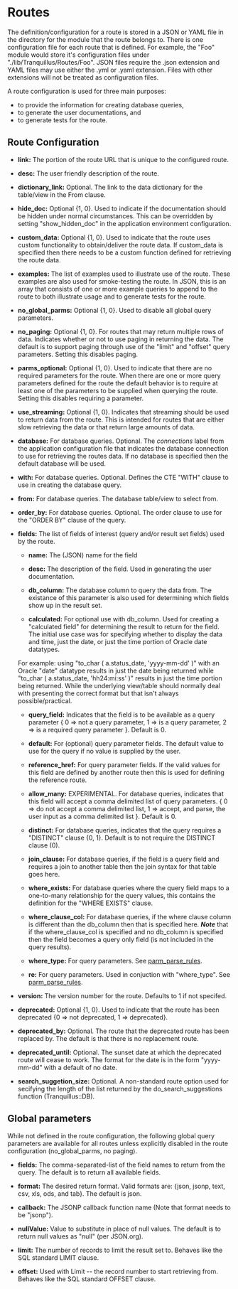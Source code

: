
# Routes

The definition/configuration for a route is stored in a JSON or YAML
file in the directory for the module that the route belongs to. There
is one configuration file for each route that is defined. For example,
the "Foo" module would store it's configuration files under
"./lib/Tranquillus/Routes/Foo". JSON files require the .json extension
and YAML files may use either the .yml or .yaml extension. Files with
other extensions will not be treated as configuration files.

A route configuration is used for three main purposes:
* to provide the information for creating database queries,
* to generate the user documentations, and
* to generate tests for the route.

## Route Configuration

* **link:** The portion of the route URL that is unique to the
configured route.

* **desc:** The user friendly description of the route.

* **dictionary_link:** Optional. The link to the data dictionary for
the table/view in the From clause.

* **hide_doc:** Optional {1, 0}. Used to indicate if the documentation
should be hidden under normal circumstances. This can be overridden by
setting "show_hidden_doc" in the application environment configuration.

* **custom_data:** Optional {1, 0}. Used to indicate that the route
uses custom functionality to obtain/deliver the route data. If
custom_data is specified then there needs to be a custom function
defined for retrieving the route data.

* **examples:** The list of examples used to illustrate use of the
route. These examples are also used for smoke-testing the route. In
JSON, this is an array that consists of one or more example queries to
append to the route to both illustrate usage and to generate tests for
the route.

* **no_global_parms:** Optional {1, 0}. Used to disable all global
query parameters.

* **no_paging:** Optional {1, 0}. For routes that may return multiple
rows of data. Indicates whether or not to use paging in returning the
data. The default is to support paging through use of the "limit" and
"offset" query parameters. Setting this disables paging.

* **parms_optional:** Optional {1, 0}. Used to indicate that there are
no required parameters for the route. When there are one or more query
parameters defined for the route the default behavior is to require at
least one of the parameters to be supplied when querying the route.
Setting this disables requiring a parameter.

* **use_streaming:** Optional {1, 0}. Indicates that streaming should
be used to return data from the route. This is intended for routes that
are either slow retrieving the data or that return large amounts of
data.

* **database:** For database queries. Optional. The *connections* label
from the application configuration file that indicates the database
connection to use for retrieving the routes data. If no database is
specified then the default database will be used.

* **with:** For database queries. Optional. Defines the CTE "WITH" clause
to use in creating the database query.

* **from:** For database queries. The database table/view to select
from.

* **order_by:** For database queries. Optional. The order clause to use
for the "ORDER BY" clause of the query.

* **fields:** The list of fields of interest (query and/or result set
fields) used by the route.

    * **name:** The (JSON) name for the field

    * **desc:** The description of the field. Used in generating the
    user documentation.

    * **db_column:** The database column to query the data from. The
    existance of this parameter is also used for determining which
    fields show up in the result set.

    * **calculated:** For optional use with db_column. Used for
    creating a "calculated field" for determining the result to return
    for the field. The initial use case was for specifying whether to
    display the data and time, just the date, or just the time portion
    of Oracle date datatypes.

    For example: using "to_char ( a.status_date, 'yyyy-mm-dd' )" with
    an Oracle "date" datatype results in just the date being returned
    while "to_char ( a.status_date, 'hh24:mi:ss' )" results in just the
    time portion being returned. While the underlying view/table should
    normally deal with presenting the correct format but that isn't
    always possible/practical.

    * **query_field:** Indicates that the field is to be available as a
    query parameter { 0 => not a query parameter, 1 => is a query
    parameter, 2 => is a required query parameter }. Default is 0.

    * **default:** For (optional) query parameter fields. The default
    value to use for the query if no value is supplied by the user.

    * **reference_href:** For query parameter fields. If the valid
    values for this field are defined by another route then this is
    used for defining the reference route.

    * **allow_many:** EXPERIMENTAL. For database queries, indicates
    that this field will accept a comma delimited list of query
    parameters. { 0 => do not accept a comma delimited list, 1 =>
    accept, and parse, the user input as a comma delimited list }.
    Default is 0.

    * **distinct:** For database queries, indicates that the query
    requires a "DISTINCT" clause {0, 1}. Default is to not require the
    DISTINCT clause (0).

    * **join_clause:** For database queries, if the field is a query field
    and requires a join to another table then the join syntax for that
    table goes here.

    * **where_exists:** For database queries where the query field maps to
    a one-to-many relationship for the query values, this contains the
    definition for the "WHERE EXISTS" clause.

    * **where_clause_col:** For database queries, if the where clause
    column is different than the db_column then that is specified here. ***Note***
    that if the where_clause_col is specified and no db_column
    is specified then the field becomes a query only field (is not included
    in the query results).

    * **where_type:** For query parameters. See [parm_parse_rules](parm_parse_rules.md).

    * **re:** For query parameters. Used in conjuction with
    "where_type". See [parm_parse_rules](parm_parse_rules.md).

* **version:** The version number for the route. Defaults to 1 if not
specifed.

* **deprecated:** Optional {1, 0}. Used to indicate that the route has
been deprecated {0 => not deprecated, 1 => deprecated}.

* **deprecated_by:** Optional. The route that the deprecated route has
been replaced by. The default is that there is no replacement route.

* **deprecated_until:** Optional. The sunset date at which the
deprecated route will cease to work. The format for the date is in the
form "yyyy-mm-dd" with a default of no date.

* **search_suggetion_size:** Optional. A non-standard route option used
for secifying the length of the list returned by the
do_search_suggestions function (Tranquillus::DB).

## Global parameters

While not defined in the route configuration, the following global
query parameters are available for all routes unless explicitly
disabled in the route configuration (no_global_parms, no paging).

* **fields:** The comma-separated-list of the field names to return
from the query. The default is to return all available fields.

* **format:** The desired return format. Valid formats are: {json,
jsonp, text, csv, xls, ods, and tab}. The default is json.

* **callback:** The JSONP callback function name (Note that format
needs to be "jsonp").

* **nullValue:** Value to substitute in place of null values. The
default is to return null values as "null" (per JSON.org).

* **limit:** The number of records to limit the result set to. Behaves
like the SQL standard LIMIT clause.

* **offset:** Used with Limit -- the record number to start retrieving
from. Behaves like the SQL standard OFFSET clause.

